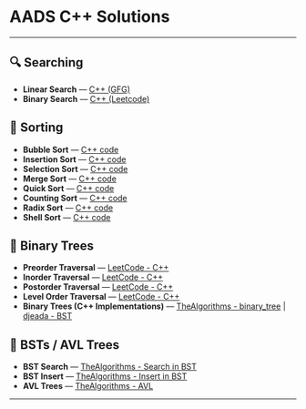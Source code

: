 # AADS C++ Solutions

---

## 🔍 Searching

- **Linear Search** — [C++ (GFG)](https://www.geeksforgeeks.org/problems/search-an-element-in-an-array-1587115621/1)
- **Binary Search** — [C++ (Leetcode)](https://leetcode.com/problems/binary-search/description/)

## 🔢 Sorting

- **Bubble Sort** — [C++ code](https://github.com/TheAlgorithms/C-Plus-Plus/blob/master/sorting/BubbleSort.cpp)
- **Insertion Sort** — [C++ code](https://github.com/TheAlgorithms/C-Plus-Plus/blob/master/sorting/InsertionSort.cpp)
- **Selection Sort** — [C++ code](https://github.com/TheAlgorithms/C-Plus-Plus/blob/master/sorting/SelectionSort.cpp)
- **Merge Sort** — [C++ code](https://github.com/TheAlgorithms/C-Plus-Plus/blob/master/sorting/MergeSort.cpp)
- **Quick Sort** — [C++ code](https://github.com/TheAlgorithms/C-Plus-Plus/blob/master/sorting/QuickSort.cpp)
- **Counting Sort** — [C++ code](https://github.com/TheAlgorithms/C-Plus-Plus/blob/master/sorting/CountingSort.cpp)
- **Radix Sort** — [C++ code](https://github.com/TheAlgorithms/C-Plus-Plus/blob/master/sorting/RadixSort.cpp)
- **Shell Sort** — [C++ code](https://github.com/TheAlgorithms/C-Plus-Plus/blob/master/sorting/ShellSort.cpp)

## 🌳 Binary Trees

- **Preorder Traversal** — [LeetCode - C++](https://leetcode.com/problems/binary-tree-preorder-traversal/description/)
- **Inorder Traversal** — [LeetCode - C++](https://leetcode.com/problems/binary-tree-inorder-traversal/description/)
- **Postorder Traversal** — [LeetCode - C++](https://leetcode.com/problems/binary-tree-postorder-traversal/description/)
- **Level Order Traversal** — [LeetCode - C++](https://leetcode.com/problems/binary-tree-level-order-traversal/discuss/)
- **Binary Trees (C++ Implementations)** — [TheAlgorithms - binary_tree](https://github.com/TheAlgorithms/C-Plus-Plus/tree/master/data_structures/binary_tree) | [djeada - BST](https://github.com/djeada/Algorithms-And-Data-Structures/tree/main/src/cpp/trees)

## 🌲 BSTs / AVL Trees

- **BST Search** — [TheAlgorithms - Search in BST](https://github.com/TheAlgorithms/C-Plus-Plus/blob/master/data_structures/binary_search_tree.cpp)
- **BST Insert** — [TheAlgorithms - Insert in BST](https://github.com/TheAlgorithms/C-Plus-Plus/blob/master/data_structures/binary_search_tree.cpp)
- **AVL Trees** — [TheAlgorithms - AVL](https://github.com/TheAlgorithms/C-Plus-Plus/blob/master/data_structures/avl_tree.cpp)


---

